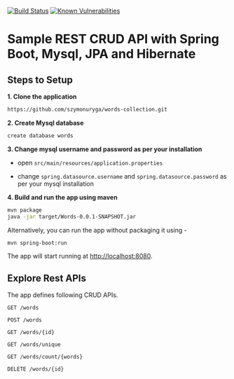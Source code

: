 [![Build Status](https://travis-ci.com/givanthak/spring-boot-rest-api-tutorial.svg?branch=master)](https://travis-ci.com/givanthak/spring-boot-rest-api-tutorial)
[![Known Vulnerabilities](https://snyk.io/test/github/givanthak/spring-boot-rest-api-tutorial/badge.svg)](https://snyk.io/test/github/givanthak/spring-boot-rest-api-tutorial)



# Sample REST CRUD API with Spring Boot, Mysql, JPA and Hibernate 

## Steps to Setup

**1. Clone the application**

```bash
https://github.com/szymonuryga/words-collection.git
```

**2. Create Mysql database**
```bash
create database words
```

**3. Change mysql username and password as per your installation**

+ open `src/main/resources/application.properties`

+ change `spring.datasource.username` and `spring.datasource.password` as per your mysql installation

**4. Build and run the app using maven**

```bash
mvn package
java -jar target/Words-0.0.1-SNAPSHOT.jar

```

Alternatively, you can run the app without packaging it using -

```bash
mvn spring-boot:run
```

The app will start running at <http://localhost:8080>.

## Explore Rest APIs

The app defines following CRUD APIs.

    GET /words
    
    POST /words
    
    GET /words/{id}
    
    GET /words/unique
    
    GET /words/count/{words}
    
    DELETE /words/{id}


